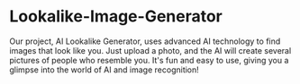 # Lookalike-Image-Generator
Our project, AI Lookalike Generator, uses advanced AI technology to find images that look like you. Just upload a photo, and the AI will create several pictures of people who resemble you. It's fun and easy to use, giving you a glimpse into the world of AI and image recognition!
